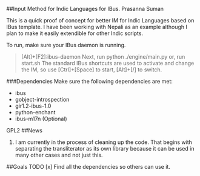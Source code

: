 ##Input Method for Indic Languages for IBus.
Prasanna Suman

This is a quick proof of concept for better IM for Indic Languages based on IBus template.
I have been working with Nepali as an example although I plan to make it easily extendible for other Indic scripts.

To run, make sure your IBus daemon is running. 
>[Alt]+[F2]:ibus-daemon
Next, run 
> python ./engine/main.py
or, 
>run start.sh 
 The standard IBus shortcuts are used to activate and change the IM, so use [Ctrl]+[Space] to start, [Alt]+[/] to switch.

###Dependencies
Make sure the following dependencies are met:

   - ibus
   - gobject-introspection
   - gir1.2-ibus-1.0
   - python-enchant
   - ibus-m17n (Optional) 

 GPL2
##News
 1) I am currently in the process of cleaning up the code. That begins with separating the transliterator as its own library because it can be used in many other cases and not just this. 

##Goals
 TODO
 [x] Find all the dependencies so others can use it.
